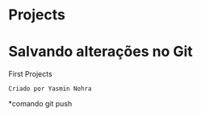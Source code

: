 # Projects
# Salvando alterações no Git
First Projects

```
Criado por Yasmin Nohra

```
*comando git push

